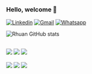 ### Hello, welcome 👋

[![Linkedin]( https://img.shields.io/badge/LinkedIn-0077B5?style=for-the-badge&logo=linkedin&logoColor=white)](https://www.linkedin.com/in/rhuan-santos-42b6a9205/)
[![Gmail]( https://img.shields.io/badge/Gmail-D14836?style=for-the-badge&logo=gmail&logoColor=white)](https://mail.google.com/mail/u/0/?tab=rm&ogbl#inbox) 
[![Whatsapp](https://img.shields.io/badge/WhatsApp-25D366?style=for-the-badge&logo=whatsapp&logoColor=white)](
https://wa.me/+5511945785252?text=Ol%C3%A1%20Rhuan,%20estou%20entrando%20em%20contato%20atrav%C3%A9s%20do%20Github)

![Rhuan GitHub stats](https://github-readme-stats.vercel.app/api?username=Rhu4nS&show_icons=true&theme=dracula)

<div Style="display: inline_block"><br/>
<img align="center alt="html5" src="https://img.shields.io/badge/Python-3776AB?style=for-the-badge&logo=python&logoColor=white"/>
<img align="center alt="html5" src="https://img.shields.io/badge/Microsoft-666666?style=for-the-badge&logo=microsoft&logoColor=white"/>
<img align="center alt="html5" src="https://img.shields.io/badge/Windows-0078D6?style=for-the-badge&logo=windows&logoColor=white"/>    

<div Style="display: inline_block"><br/>
<img align="center alt="html5" src="https://img.shields.io/badge/Udemy-EC5252?style=for-the-badge&logo=Udemy&logoColor=white"/>
<img align="center alt="html5" src="https://img.shields.io/badge/Duolingo-58CC02?style=for-the-badge&logo=Duolingo&logoColor=white"/>
<img align="center alt="html5" src="https://img.shields.io/badge/Khan%20Academy-14BF96?style=for-the-badge&logo=Khan%20Academy&logoColor=white"/>
</div> 
